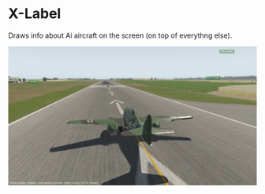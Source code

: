 # X-Label

Draws info about Ai aircraft on the screen (on top of everythng else).


![Screenshot](info/scrot0.png)